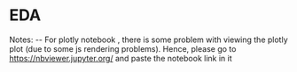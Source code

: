 # EDA

Notes:
-- For plotly notebook , there is some problem with viewing the plotly plot (due to some js rendering problems). Hence, please go to https://nbviewer.jupyter.org/ and paste the notebook link in it
